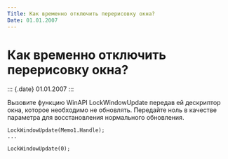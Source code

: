 ```yaml
---
Title: Как временно отключить перерисовку окна?
Date: 01.01.2007
---
```



Как временно отключить перерисовку окна?
========================================

::: {.date}
01.01.2007
:::

Вызовите функцию WinAPI LockWindowUpdate передав ей дескриптор окна,
которое необходимо не обновлять. Передайте ноль в качестве параметра для
восстановления нормального обновления.

    LockWindowUpdate(Memo1.Handle); 
    ... 
     
    LockWindowUpdate(0); 
